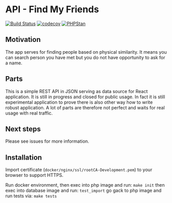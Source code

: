 # API - Find My Friends
[![Build Status](https://travis-ci.org/FindMyFriends/api.svg?branch=master)](https://travis-ci.org/FindMyFriends/api)
[![codecov](https://codecov.io/gh/FindMyFriends/api/branch/master/graph/badge.svg)](https://codecov.io/gh/FindMyFriends/api)
[![PHPStan](https://img.shields.io/badge/PHPStan-enabled-brightgreen.svg?style=flat)](https://github.com/phpstan/phpstan)

## Motivation
The app serves for finding people based on physical similarity. It means you can search person you have met but you do not have opportunity to ask for a name.

## Parts
This is a simple REST API in JSON serving as data source for React application. It is still in progress and closed for public usage. In fact it is still experimental application to prove there is also other way how to write robust application. A lot of parts are therefore not perfect and waits for real usage with real traffic.

## Next steps
Please see issues for more information.

## Installation
Import certificate (`docker/nginx/ssl/rootCA-Development.pem`) to your browser to support HTTPS.

Run docker environment, then exec into php image and run:
`make init`
then exec into database image and run:
`test_import`
go gack to php image and run tests via:
`make tests`
